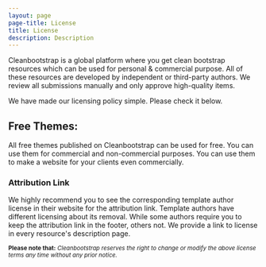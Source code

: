 ```yaml
---
layout: page
page-title: License
title: License
description: Description
---
```

Cleanbootstrap is a global platform where you get clean bootstrap resources which can be used for personal & commercial purpose. All of these resources are developed by independent or third-party authors. We review all submissions manually and only approve high-quality items.

We have made our licensing policy simple. Please check it below.

## Free Themes:
All free themes published on Cleanbootstrap can be used for free. You can use them for commercial and non-commercial purposes. You can use them to make a website for your clients even commercially.

### Attribution Link
We highly recommend you to see the corresponding template author license in their website for the attribution link. Template authors have different licensing about its removal. While some authors require you to keep the attribution link in the footer, others not. We provide a link to license in every resource's description page.


<sup>**Please note that:** *Cleanbootstrap reserves the right to change or modify the above license terms any time without any prior notice.*</sup>